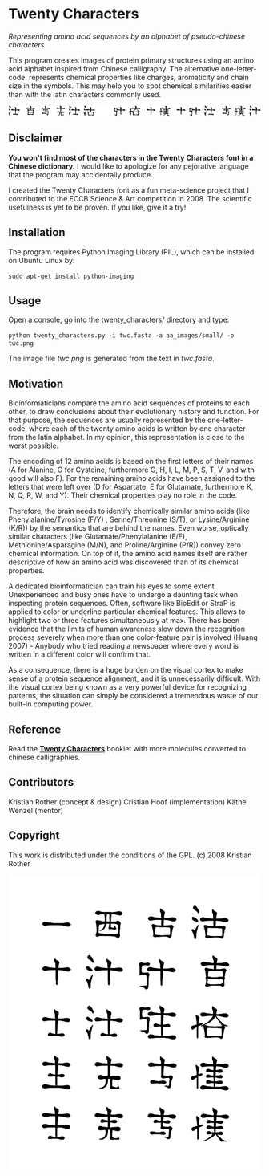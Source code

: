 Twenty Characters
=================

*Representing amino acid sequences by an alphabet of pseudo-chinese characters*

This program creates images of protein primary structures using an amino acid alphabet inspired from Chinese calligraphy. The alternative one-letter-code. represents chemical properties like charges, aromaticity and chain size in the symbols. This may help you to spot chemical similarities easier than with the latin characters commonly used.

![Twenty Characters Example](twc.png)

Disclaimer
---------
**You won't find most of the characters in the Twenty Characters font in a Chinese dictionary.** I would like to apologize for any pejorative language that the program may accidentally produce. 

I created the Twenty Characters font as a fun meta-science project that I contributed to the ECCB Science & Art competition in 2008. The scientific usefulness is yet to be proven. If you like, give it a try!

Installation
-----------
The program requires Python Imaging Library (PIL), which can be installed on Ubuntu Linux by:

    sudo apt-get install python-imaging

Usage
-----
Open a console, go into the twenty_characters/ directory and type:

    python twenty_characters.py -i twc.fasta -a aa_images/small/ -o twc.png

The image file *twc.png* is generated from the text in *twc.fasta*.

Motivation
---------
Bioinformaticians compare the amino acid sequences of proteins to each other, to draw conclusions about their evolutionary history and function. For that purpose, the sequences are usually represented by the one-letter-code, where each of the twenty amino acids is written by one character from the latin alphabet. In my opinion, this representation is close to the worst possible.

The encoding of 12 amino acids is based on the first letters of their names (A for Alanine, C for Cysteine, furthermore G, H, I, L, M, P, S, T, V, and with good will also F). For the remaining amino acids have been assigned to the letters that were left over (D for Aspartate, E for Glutamate, furthermore K, N, Q, R, W, and Y). Their chemical properties play no role in the code.

Therefore, the brain needs to identify chemically similar amino acids (like Phenylalanine/Tyrosine (F/Y) , Serine/Threonine (S/T), or Lysine/Arginine
(K/R)) by the semantics that are behind the names. Even worse, optically similar characters (like Glutamate/Phenylalanine (E/F), Methionine/Asparagine (M/N), and Proline/Arginine (P/R)) convey zero chemical information. On top of it, the amino acid names itself are rather descriptive of how an amino acid was discovered than of its chemical properties.

A dedicated bioinformatician can train his eyes to some extent. Unexperienced and busy ones have to undergo a daunting task when inspecting protein sequences. Often, software like BioEdit or StraP is applied to color or underline particular chemical features. This allows to highlight two or three features simultaneously at max. There has been evidence that the limits of human awareness slow down the recognition process severely when more than one color-feature pair is involved (Huang 2007) - Anybody who tried reading a newspaper where every word is written in a different color will confirm that.

 As a consequence, there is a huge burden on the visual cortex to make
sense of a protein sequence alignment, and it is unnecessarily difficult. With the visual cortex being known as a very powerful device for recognizing patterns, the situation can simply be considered a tremendous waste of our built-in computing power.

Reference
--------
Read the [**Twenty Characters**](http://academis.sites.djangoeurope.com/media/uploaded/TwentyCharacters_20110705.pdf) booklet with more molecules converted to chinese calligraphies.

Contributors
-----------
Kristian Rother (concept & design)
Cristian Hoof (implementation)
Käthe Wenzel (mentor)

Copyright
--------
This work is distributed under the conditions of the GPL.
(c) 2008 Kristian Rother

![Twenty Characters Example](twenty_characters.png)

